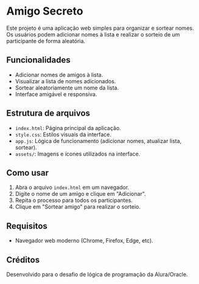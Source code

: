 # Amigo Secreto

Este projeto é uma aplicação web simples para organizar e sortear nomes. Os usuários podem adicionar nomes à lista e realizar o sorteio de um participante de forma aleatória.

## Funcionalidades

- Adicionar nomes de amigos à lista.
- Visualizar a lista de nomes adicionados.
- Sortear aleatoriamente um nome da lista.
- Interface amigável e responsiva.

## Estrutura de arquivos

- `index.html`: Página principal da aplicação.
- `style.css`: Estilos visuais da interface.
- `app.js`: Lógica de funcionamento (adicionar nomes, atualizar lista, sortear).
- `assets/`: Imagens e ícones utilizados na interface.

## Como usar

1. Abra o arquivo `index.html` em um navegador.
2. Digite o nome de um amigo e clique em "Adicionar".
3. Repita o processo para todos os participantes.
4. Clique em "Sortear amigo" para realizar o sorteio.

## Requisitos

- Navegador web moderno (Chrome, Firefox, Edge, etc).

## Créditos

Desenvolvido para o desafio de lógica de programação da Alura/Oracle.


